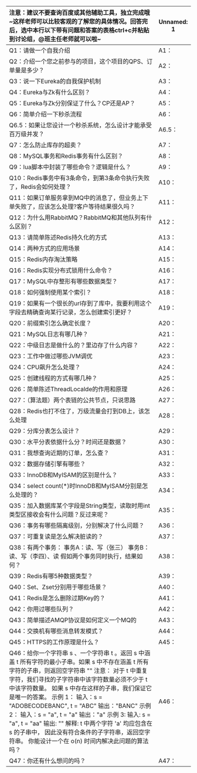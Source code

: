 | 注意：建议不要查询百度或其他辅助工具，独立完成哦~这样老师可以比较客观的了解您的具体情况。回答完后，选中本行以下带有问题和答案的表格ctrl+c并粘贴到讨论组，@班主任老师就可以啦~ | Unnamed: 1 |
| :----------------------------------------------------------- | ---------- |
| Q1：请做一个自我介绍                                         | A1：       |
| Q2：介绍一个您之前参与的项目，这个项目的QPS、订单量是多少？  | A2：       |
| Q3：说一下Eureka的自我保护机制                               | A3：       |
| Q4：Eureka与Zk有什么区别？                                   | A4：       |
| Q5：Eureka与Zk分别保证了什么？CP还是AP？                     | A5：       |
| Q6：简单介绍一下秒杀流程                                     | A6：       |
| Q6.5：如果让您设计一个秒杀系统，怎么设计才能承受百万级并发？ | A6.5：     |
| Q7：怎么防止库存的超卖？                                     | A7：       |
| Q8：MySQL事务和Redis事务有什么区别？                         | A8：       |
| Q9：lua脚本中封装了哪些命令？逻辑是什么？                    | A9：       |
| Q10：Redis事务中有3条命令，到第3条命令执行失败了，Redis会如何处理？ | A10：      |
| Q11：如果订单服务拿到MQ中的消息了，但业务上下单失败了，应该怎么处理?客户等待结果很久吗？ | A11：      |
| Q12：为什么用RabbitMQ？RabbitMQ和其他队列有什么区别？        | A12：      |
| Q13：请简单陈述Redis持久化的方式                             | A13：      |
| Q14：两种方式的应用场景                                      | A14：      |
| Q15：Redis内存淘汰策略                                       | A15：      |
| Q16：Redis实现分布式锁用什么命令？                           | A16：      |
| Q17：MySQL中存整形有哪些数据类型？                           | A17：      |
| Q18：如何强制使用某个索引？                                  | A18：      |
| Q19：如果有一个很长的url存到了库中，我要利用这个字段去精确查询某行记录，怎么创建索引更好？ | A19：      |
| Q20：前缀索引怎么确定长度？                                  | A20：      |
| Q21：MySQL日志有哪几种？                                     | A21：      |
| Q22：中级日志是做什么的？里边存了什么内容？                  | A22：      |
| Q23：工作中做过哪些JVM调优                                   | A23：      |
| Q24：CPU飙升怎么处理？                                       | A24：      |
| Q25：创建线程的方式有哪几种？                                | A25：      |
| Q26：简单陈述ThreadLocalde的作用和原理                       | A26：      |
| Q27：（算法题）两个表链的公共节点，只说思路                  | A27：      |
| Q28：Redis也打不住了，万级流量会打到DB上，该怎么处理         | A28：      |
| Q29：分库分表怎么设计？                                      | A29：      |
| Q30：水平分表依据什么分？时间还是数据？                      | A30：      |
| Q31：我想查询近期的订单，怎么查？                            | A31：      |
| Q32：数据存储引擎有哪些？                                    | A32：      |
| Q33：InnoDB和MyISAM的区别是什么？                            | A33：      |
| Q34：select count(*)时InnoDB和MyISAM分别是怎么处理的？       | A34：      |
| Q35：加入数据库某个字段是String类型，读取时用int类型区接收会有什么问题？反过来呢？ | A35：      |
| Q36：事务有哪些隔离级别，分别解决了什么问题？                | A36：      |
| Q37：可重复读是怎么解决脏读的？                              | A37：      |
| Q38：有两个事务： 事务A：读、写（张三） 事务B：读、写（李四）、读 假如两个事务同时执行，结果如何？ | A38：      |
| Q39：Redis有哪5种数据类型？                                  | A39：      |
| Q40：Set、Zset分别用于哪些场景？                             | A40：      |
| Q41：Redis是怎么删除过期Key的？                              | A41：      |
| Q42：你用过哪些队列？                                        | A42：      |
| Q43：简单描述AMQP协议是如何定义一个MQ的                      | A43：      |
| Q44：交换机有哪些消息转发模式？                              | A44：      |
| Q45：HTTPS的工作原理是什么？                                 | A45：      |
| Q46：给你一个字符串 s 、一个字符串 t 。返回 s 中涵盖 t 所有字符的最小子串。如果 s 中不存在涵盖 t 所有字符的子串，则返回空字符串 ""    注意：  对于 t 中重复字符，我们寻找的子字符串中该字符数量必须不少于 t 中该字符数量。 如果 s 中存在这样的子串，我们保证它是唯一的答案。   示例 1：  输入：s = "ADOBECODEBANC", t = "ABC" 输出："BANC" 示例 2：  输入：s = "a", t = "a" 输出："a" 示例 3:  输入: s = "a", t = "aa" 输出: "" 解释: t 中两个字符 'a' 均应包含在 s 的子串中， 因此没有符合条件的子字符串，返回空字符串。 你能设计一个在 o(n) 时间内解决此问题的算法吗？ | A46：      |
| Q47：你还有什么想问的吗？                                    | A47：      |